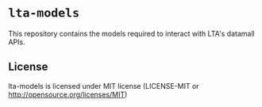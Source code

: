 # `lta-models`

This repository contains the models required to interact with LTA's datamall APIs.

##  License
lta-models is licensed under MIT license (LICENSE-MIT or http://opensource.org/licenses/MIT)